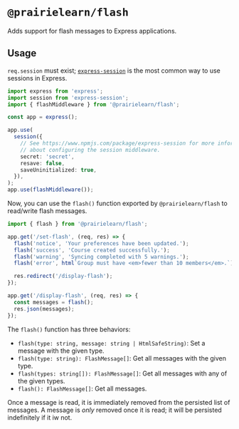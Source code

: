 # `@prairielearn/flash`

Adds support for flash messages to Express applications.

## Usage

`req.session` must exist; [`express-session`](https://www.npmjs.com/package/express-session) is the most common way to use sessions in Express.

```ts
import express from 'express';
import session from 'express-session';
import { flashMiddleware } from '@prairielearn/flash';

const app = express();

app.use(
  session({
    // See https://www.npmjs.com/package/express-session for more information
    // about configuring the session middleware.
    secret: 'secret',
    resave: false,
    saveUninitialized: true,
  }),
);
app.use(flashMiddleware());
```

Now, you can use the `flash()` function exported by `@prairielearn/flash` to read/write flash messages.

```ts
import { flash } from '@prairielearn/flash';

app.get('/set-flash', (req, res) => {
  flash('notice', 'Your preferences have been updated.');
  flash('success', 'Course created successfully.');
  flash('warning', 'Syncing completed with 5 warnings.');
  flash('error', html`Group must have <em>fewer than 10 members</em>.`);

  res.redirect('/display-flash');
});

app.get('/display-flash', (req, res) => {
  const messages = flash();
  res.json(messages);
});
```

The `flash()` function has three behaviors:

- `flash(type: string, message: string | HtmlSafeString)`: Set a message with the given type.
- `flash(type: string): FlashMessage[]`: Get all messages with the given type.
- `flash(types: string[]): FlashMessage[]`: Get all messages with any of the given types.
- `flash(): FlashMessage[]`: Get all messages.

Once a message is read, it is immediately removed from the persisted list of messages. A message is _only_ removed once it is read; it will be persisted indefinitely if it iw not.
